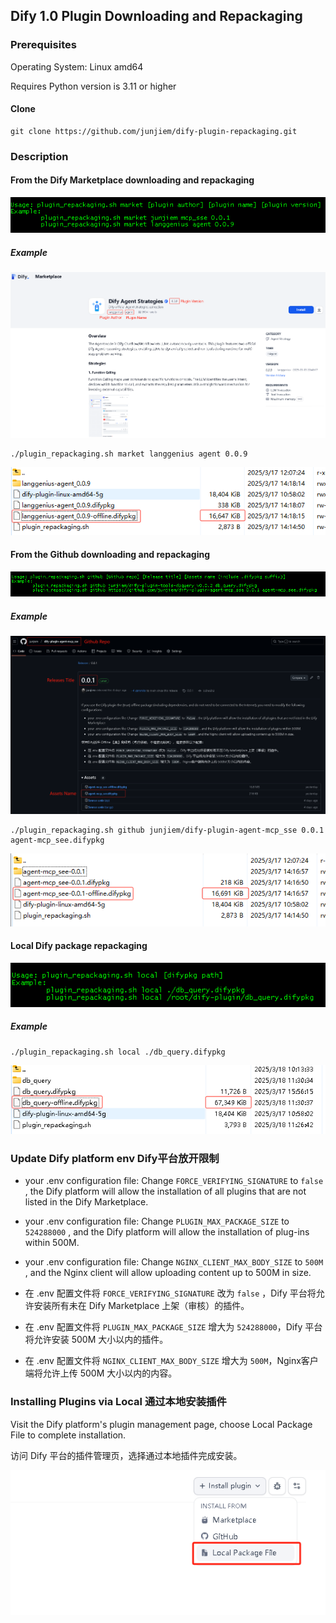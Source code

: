 ## Dify 1.0 Plugin Downloading and Repackaging


### Prerequisites

Operating System: Linux amd64

Requires Python version is 3.11 or higher

#### Clone
```shell
git clone https://github.com/junjiem/dify-plugin-repackaging.git
```



### Description

#### From the Dify Marketplace downloading and repackaging

![market](images/market.png)

##### Example

![market-example](images/market-example.png)

```shell
./plugin_repackaging.sh market langgenius agent 0.0.9
```

![langgenius-agent](images/langgenius-agent.png)



#### From the Github downloading and repackaging

![github](images/github.png)

##### Example

![github-example](images/github-example.png)

```shell
./plugin_repackaging.sh github junjiem/dify-plugin-agent-mcp_sse 0.0.1 agent-mcp_see.difypkg
```

![junjiem-mcp_sse](images/junjiem-mcp_sse.png)



#### Local Dify package repackaging

![local](images/local.png)

##### Example

```shell
./plugin_repackaging.sh local ./db_query.difypkg
```

![db_query](images/db_query.png)



### Update Dify platform env  Dify平台放开限制

- your .env configuration file: Change `FORCE_VERIFYING_SIGNATURE` to `false` , the Dify platform will allow the installation of all plugins that are not listed in the Dify Marketplace.

- your .env configuration file: Change `PLUGIN_MAX_PACKAGE_SIZE` to `524288000` , and the Dify platform will allow the installation of plug-ins within 500M.

- your .env configuration file: Change `NGINX_CLIENT_MAX_BODY_SIZE` to `500M` , and the Nginx client will allow uploading content up to 500M in size.



- 在 .env 配置文件将 `FORCE_VERIFYING_SIGNATURE` 改为 `false` ，Dify 平台将允许安装所有未在 Dify Marketplace 上架（审核）的插件。

- 在 .env 配置文件将 `PLUGIN_MAX_PACKAGE_SIZE` 增大为 `524288000`，Dify 平台将允许安装 500M 大小以内的插件。

- 在 .env 配置文件将 `NGINX_CLIENT_MAX_BODY_SIZE` 增大为 `500M`，Nginx客户端将允许上传 500M 大小以内的内容。




### Installing Plugins via Local 通过本地安装插件

Visit the Dify platform's plugin management page, choose Local Package File to complete installation.

访问 Dify 平台的插件管理页，选择通过本地插件完成安装。

![install_plugin_via_local](./images/install_plugin_via_local.png)

